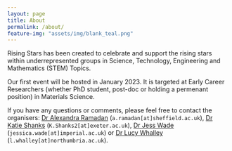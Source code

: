 ```yaml
---
layout: page
title: About
permalink: /about/
feature-img: "assets/img/blank_teal.png"
---
```


Rising Stars has been created to celebrate and support the rising stars within underrepresented groups in Science, Technology, Engineering and Mathematics (STEM) Topics.

Our first event will be hosted in January 2023. It is targeted at Early Career Researchers (whether PhD student, post-doc or holding a permenant position) in Materials Science.

If you have any questions or comments, please feel free to contact the organisers: [Dr Alexandra Ramadan](https://www.ramadan-lab.com/ramadan) (`a.ramadan[at]sheffield.ac.uk`), [Dr Katie Shanks](https://www.exeter.ac.uk/research/esi/people/profile/index.php?web_id=K_Shanks) (`K.Shanks2[at]exeter.ac.uk`), [Dr Jess Wade](https://www.imperial.ac.uk/people/jessica.wade) (`jessica.wade[at]imperial.ac.uk`) or [Dr Lucy Whalley](https://lucydot.github.io) (`l.whalley[at]northumbria.ac.uk`).
